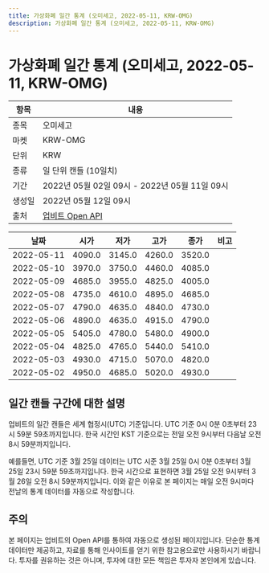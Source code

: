 ```yaml
---
title: 가상화폐 일간 통계 (오미세고, 2022-05-11, KRW-OMG)
description: 가상화폐 일간 통계 (오미세고, 2022-05-11, KRW-OMG)
---
```



가상화폐 일간 통계 (오미세고, 2022-05-11, KRW-OMG)
===

|항목|내용|
|--|--|
|종목|오미세고|
|마켓|KRW-OMG|
|단위|KRW|
|종류|일 단위 캔들 (10일치)|
|기간|2022년 05월 02일 09시 - 2022년 05월 11일 09시|
|생성일|2022년 05월 12일 09시|
|출처|[업비트 Open API](https://docs.upbit.com)|


|날짜|시가|저가|고가|종가|비고|
|--|--|--|--|--|--|
|2022-05-11|4090.0|3145.0|4260.0|3520.0|    |
|2022-05-10|3970.0|3750.0|4460.0|4085.0|    |
|2022-05-09|4685.0|3955.0|4825.0|4005.0|    |
|2022-05-08|4735.0|4610.0|4895.0|4685.0|    |
|2022-05-07|4790.0|4635.0|4840.0|4730.0|    |
|2022-05-06|4890.0|4635.0|4915.0|4790.0|    |
|2022-05-05|5405.0|4780.0|5480.0|4900.0|    |
|2022-05-04|4825.0|4765.0|5440.0|5410.0|    |
|2022-05-03|4930.0|4715.0|5070.0|4820.0|    |
|2022-05-02|4950.0|4685.0|5020.0|4930.0|    |


일간 캔들 구간에 대한 설명
---


업비트의 일간 캔들은 세계 협정시(UTC) 기준입니다. 
UTC 기준 0시 0분 0초부터 23시 59분 59초까지입니다. 
한국 시간인 KST 기준으로는 전일 오전 9시부터 다음날 오전 8시 59분까지입니다. 


예를들면, UTC 기준 3월 25일 데이터는 UTC 시준 3월 25일 0시 0분 0초부터 3월 25일 23시 59분 59초까지입니다. 
한국 시간으로 표현하면 3월 25일 오전 9시부터 3월 26일 오전 8시 59분까지입니다. 
이와 같은 이유로 본 페이지는 매일 오전 9시마다 전날의 통계 데이터를 자동으로 작성합니다. 


주의
---


본 페이지는 업비트의 Open API를 통하여 자동으로 생성된 페이지입니다. 
단순한 통계 데이터만 제공하고, 자료를 통해 인사이트를 얻기 위한 참고용으로만 사용하시기 바랍니다. 
투자를 권유하는 것은 아니며, 투자에 대한 모든 책임은 투자자 본인에게 있습니다. 
